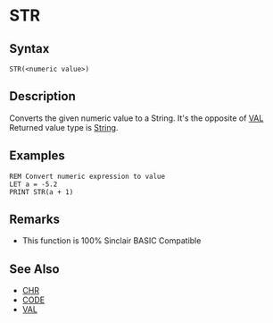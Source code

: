 # STR

## Syntax


```
STR(<numeric value>)
```

## Description

Converts the given numeric value to a String. It's the opposite of [VAL](val.md)
Returned value type is [String](types.md#integral).

## Examples

```
REM Convert numeric expression to value
LET a = -5.2
PRINT STR(a + 1)
```

## Remarks

* This function is 100% Sinclair BASIC Compatible

## See Also

* [CHR](chr.md)
* [CODE](code.md)
* [VAL](chr.md)
